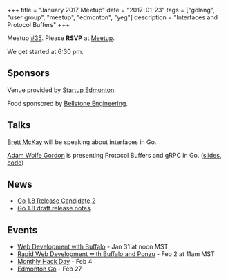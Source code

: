 +++
title = "January 2017 Meetup"
date = "2017-01-23"
tags = ["golang", "user group", "meetup", "edmonton", "yeg"]
description = "Interfaces and Protocol Buffers"
+++

Meetup [#35](https://github.com/edmontongo/presentations/issues/53). Please **RSVP** at [Meetup](https://www.meetup.com/startupedmonton/events/236668791/).

We get started at 6:30 pm.

## Sponsors 

Venue provided by [Startup Edmonton](http://www.startupedmonton.com/).

Food sponsored by [Bellstone Engineering](https://bellstone.ca/). 

## Talks

[Brett McKay](https://github.com/mckayb24) will be speaking about  interfaces in Go.

[Adam Wolfe Gordon](https://github.com/adamwg) is presenting Protocol Buffers and gRPC in Go. ([slides](https://go-talks.appspot.com/github.com/edmontongo/presentations/2017-01/protobufs-and-grpc/grpc.slide#1), [code](https://github.com/adamwg/proto-example))

## News

* [Go 1.8 Release Candidate 2](https://groups.google.com/forum/#!topic/golang-announce/iI13Nx0BP2E)
* [Go 1.8 draft release notes](https://beta.golang.org/doc/go1.8)

## Events

* [Web Development with Buffalo](https://www.bigmarker.com/gopheracademy/Introduction-to-Buffalo-Web-Development-in-Go) - Jan 31 at noon MST
* [Rapid Web Development with Buffalo and Ponzu](https://www.bigmarker.com/gopheracademy/Rapid-Web-Development-with-Buffalo-and-Ponzu) - Feb 2 at 11am MST
* [Monthly Hack Day](hhttps://www.meetup.com/startupedmonton/events/qvnfrlywdbgb/) - Feb 4
* [Edmonton Go](https://www.meetup.com/startupedmonton/events/jptkwlywdbkc/) - Feb 27

